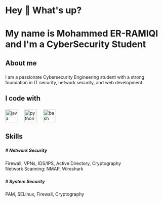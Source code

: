 <h1 align="left">Hey 👋 What's up?</h1>

###

<h1 align="left">My name is Mohammed ER-RAMIQI and I'm a CyberSecurity Student</h1>

###

<h2 align="left">About me</h2>

###

<p align="left">I am a passionate Cybersecurity Engineering student with a strong foundation in IT security, network security, and web development.</p>

###

<h2 align="left">I code with</h2>

###

<div align="left">
  <img src="https://cdn.jsdelivr.net/gh/devicons/devicon/icons/java/java-original.svg" height="40" alt="java logo"  />
  <img width="12" />
  <img src="https://cdn.jsdelivr.net/gh/devicons/devicon/icons/python/python-original.svg" height="40" alt="python logo"  />
  <img width="12" />
  <img src="https://cdn.jsdelivr.net/gh/devicons/devicon/icons/bash/bash-original.svg" height="40" alt="bash logo"  />
</div>

###

<h2 align="left">Skills</h2>

###

<h5 align="left"># Network Security</h5>

###

<p align="left">Firewall, VPNs, IDS/IPS, Active Directory, Cryptography<br>Network Scanning: NMAP, Wireshark</p>

###

<h5 align="left"># System Security</h5>

###

<p align="left">PAM, SELinux, Firewall, Cryptography</p>

###
